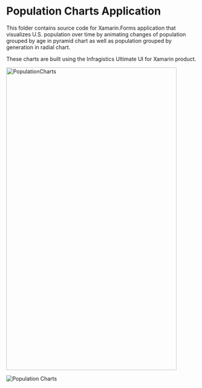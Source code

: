 # Population Charts Application  
This folder contains source code for Xamarin.Forms application that visualizes U.S. population over time by animating changes of population grouped by age in pyramid chart as well as population grouped by generation in radial chart. 

These charts are built using the Infragistics Ultimate UI for Xamarin product. 

<img src="PopulationCharts.gif" alt="PopulationCharts" width="450px" height="800px"/>

![Population Charts](PopulationCharts.gif) 
